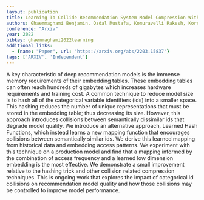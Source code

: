 ```yaml
---
layout: publication
title: Learning To Collide Recommendation System Model Compression With Learned Hash Functions
authors: Ghaemmaghami Benjamin, Ozdal Mustafa, Komuravelli Rakesh, Korchev Dmitriy, Mudigere Dheevatsa, Nair Krishnakumar, Naumov Maxim
conference: "Arxiv"
year: 2022
bibkey: ghaemmaghami2022learning
additional_links:
  - {name: "Paper", url: "https://arxiv.org/abs/2203.15837"}
tags: ['ARXIV', 'Independent']
---
```

<p>A key characteristic of deep recommendation models is the immense
memory requirements of their embedding tables. These embedding tables
can often reach hundreds of gigabytes which increases hardware
requirements and training cost. A common technique to reduce model size
is to hash all of the categorical variable identifiers (ids) into a
smaller space. This hashing reduces the number of unique representations
that must be stored in the embedding table; thus decreasing its size.
However, this approach introduces collisions between semantically
dissimilar ids that degrade model quality. We introduce an alternative
approach, Learned Hash Functions, which instead learns a new mapping
function that encourages collisions between semantically similar ids. We
derive this learned mapping from historical data and embedding access
patterns. We experiment with this technique on a production model and
find that a mapping informed by the combination of access frequency and
a learned low dimension embedding is the most effective. We demonstrate
a small improvement relative to the hashing trick and other collision
related compression techniques. This is ongoing work that explores the
impact of categorical id collisions on recommendation model quality and
how those collisions may be controlled to improve model performance.</p>
